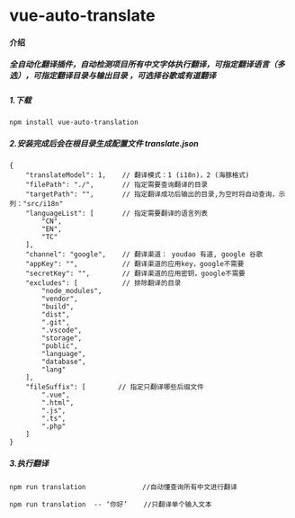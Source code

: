 # vue-auto-translate

#### 介绍
##### 全自动化翻译插件，自动检测项目所有中文字体执行翻译，可指定翻译语言（多选），可指定翻译目录与输出目录 ，可选择谷歌或有道翻译

##### 1.下载
```
npm install vue-auto-translation
```

##### 2.安装完成后会在根目录生成配置文件 translate.json
```
{
    "translateModel": 1,    // 翻译模式：1 (i18n)，2 (海豚格式)
    "filePath": "./",       // 指定需要查询翻译的目录
    "targetPath": "",       // 指定翻译成功后输出的目录,为空时将自动查询，示列："src/i18n"
    "languageList": [       // 指定需要翻译的语言列表
        "CN",
        "EN",
        "TC"
    ],
    "channel": "google",    // 翻译渠道： youdao 有道, google 谷歌
    "appKey": "",           // 翻译渠道的应用key，google不需要
    "secretKey": "",        // 翻译渠道的应用密钥，google不需要
    "excludes": [           // 排除翻译的目录
        "node_modules",
        "vendor",
        "build",
        "dist",
        ".git",
        ".vscode",
        "storage",
        "public",
        "language",
        "database",
        "lang"
    ],
    "fileSuffix": [        // 指定只翻译哪些后缀文件
        ".vue",
        ".html",
        ".js",
        ".ts",
        ".php"
    ]
}
```

##### 3.执行翻译
```
npm run translation              //自动懂查询所有中文进行翻译

npm run translation  -- ‘你好’    //只翻译单个输入文本
```

